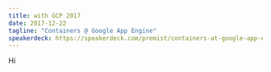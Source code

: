 ```yaml
---
title: with GCP 2017
date: 2017-12-22
tagline: "Containers @ Google App Engine"
speakerdeck: https://speakerdeck.com/premist/containers-at-google-app-engine
---
```


Hi
